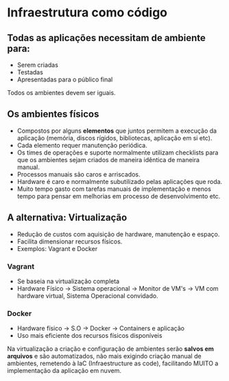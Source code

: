 # Infraestrutura como código

## Todas as aplicações necessitam de ambiente para:
- Serem criadas
- Testadas
- Apresentadas para o público final

Todos os ambientes devem ser iguais.

## Os ambientes físicos
- Compostos por alguns **elementos** que juntos permitem a execução da aplicação (memória, discos rígidos, bibliotecas, aplicação em si etc).
- Cada elemento requer manutenção periódica.
- Os times de operações e suporte normalmente utilizam checklists para que os ambientes sejam criados de maneira idêntica de maneira manual.
- Processos manuais são caros e arriscados.
- Hardware é caro e normalmente subutilizado pelas aplicações que roda.
- Muito tempo gasto com tarefas manuais de implementação e menos tempo para pensar em melhorias em processo de desenvolvimento etc.

## A alternativa: Virtualização
- Redução de custos com aquisição de hardware, manutenção e espaço.
- Facilita dimensionar recursos físicos.
- Exemplos: Vagrant e Docker

### Vagrant
- Se baseia na virtualização completa
- Hardware Físico -> Sistema operacional -> Monitor de VM's -> VM com hardware virtual, Sistema Operacional convidado.

### Docker
- Hardware físico -> S.O -> Docker -> Containers e aplicação
- Uso mais eficiente dos recursos físicos disponíveis

<p>Na virtualização a criação e configuração de ambientes serão <strong>salvos em arquivos</strong> e são automatizados, não mais exigindo criação manual de ambientes, remetendo à IaC (Infraestructure as code), facilitando MUITO a implementação da aplicação em nuvem.</p>
